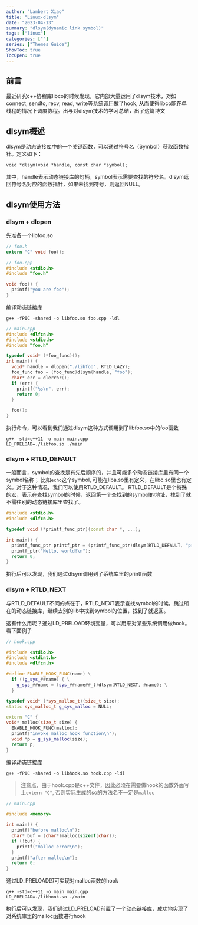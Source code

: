 ```yaml
---
author: "Lambert Xiao"
title: "Linux-dlsym"
date: "2023-04-13"
summary: "dlsym(dynamic link symbol)"
tags: ["linux"]
categories: [""]
series: ["Themes Guide"]
ShowToc: true
TocOpen: true
---
```


## 前言

最近研究c++协程库libco的时候发现，它内部大量运用了dlsym技术，对如connect, sendto, recv, read, write等系统调用做了hook, 从而使得libco能在单线程的情况下调度协程。出与对dlsym技术的学习总结，出了这篇博文


## dlsym概述

dlsym是动态链接库中的一个关键函数，可以通过符号名（Symbol）获取函数指针。定义如下：

```
void *dlsym(void *handle, const char *symbol);
```

其中，handle表示动态链接库的句柄，symbol表示需要查找的符号名。dlsym返回符号名对应的函数指针，如果未找到符号，则返回NULL。

## dlsym使用方法

### dlsym + dlopen

先准备一个libfoo.so

```h
// foo.h
extern "C" void foo();

// foo.cpp
#include <stdio.h>
#include "foo.h"

void foo() {
  printf("you are foo");
}
```

编译动态链接库

```
g++ -fPIC -shared -o libfoo.so foo.cpp -ldl
```

```cpp
// main.cpp
#include <dlfcn.h>
#include <stdio.h>
#include "foo.h"

typedef void* (*foo_func)();
int main() {
  void* handle = dlopen("./libfoo", RTLD_LAZY);
  foo_func foo = (foo_func)dlsym(handle, "foo");
  char* err = dlerror();
  if (err) {
    printf("%s\n", err);
    return 0;
  }

  foo();
}
```

执行命令，可以看到我们通过dlsym这种方式调用到了libfoo.so中的foo函数

```
g++ -std=c++11 -o main main.cpp
LD_PRELOAD=./libfoo.so ./main
```

### dlsym + RTLD_DEFAULT

一般而言，symbol的查找是有先后顺序的，并且可能多个动态链接库里有同一个symbol名称；
比如`echo`这个symbol, 可能在liba.so里有定义，在libc.so里也有定义。对于这种情况，我们可以使用RTLD_DEFAULT。
RTLD_DEFAULT是个特殊的宏，表示在查找symbol的时候，返回第一个查找到的symbol的地址，找到了就不需往别的动态链接库里查找了。

```cpp
#include <stdio.h>
#include <dlfcn.h>

typedef void (*printf_func_ptr)(const char *, ...);

int main() {
  printf_func_ptr printf_ptr = (printf_func_ptr)dlsym(RTLD_DEFAULT, "printf");
  printf_ptr("Hello, world!\n");
  return 0;
}
```

执行后可以发现，我们通过dlsym调用到了系统库里的printf函数

### dlsym + RTLD_NEXT

与RTLD_DEFAULT不同的点在于，RTLD_NEXT表示查找symbol的时候，跳过所在的动态链接库，继续去别的lib中找到symbol的位置，找到了就返回。

这有什么用呢？通过LD_PRELOAD环境变量，可以用来对某些系统调用做hook。看下面例子


```cpp
// hook.cpp

#include <stdio.h>
#include <stdint.h>
#include <dlfcn.h>

#define ENABLE_HOOK_FUNC(name) \
  if (!g_sys_##name) { \
    g_sys_##name = (sys_##name##_t)dlsym(RTLD_NEXT, #name); \
  }

typedef void* (*sys_malloc_t)(size_t size);
static sys_malloc_t g_sys_malloc = NULL;

extern "C" {
void* malloc(size_t size) {
  ENABLE_HOOK_FUNC(malloc);
  printf("invoke malloc hook function\n");
  void *p = g_sys_malloc(size);
  return p;
}
```

编译动态链接库

```
g++ -fPIC -shared -o libhook.so hook.cpp -ldl
```

> 注意点，由于hook.cpp是c++文件，因此必须在需要做hook的函数外面写上`extern "C"`, 否则实际生成的so的方法名不一定是`malloc`

```cpp
// main.cpp

#include <memory>

int main() {
  printf("before malloc\n");
  char* buf = (char*)malloc(sizeof(char));
  if (!buf) {
    printf("malloc error\n");
  }
  printf("after malloc\n");
  return 0;
}
```

通过LD_PRELOAD即可实现对malloc函数的hook

```
g++ -std=c++11 -o main main.cpp
LD_PRELOAD=./libhook.so ./main
```

执行后可以发现，我们通过LD_PRELOAD前置了一个动态链接库，成功地实现了对系统库里的malloc函数进行hook
